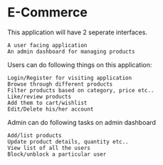 # E-Commerce

This application will have 2 seperate interfaces.

    A user facing application
    An admin dashboard for managing products

Users can do following things on this application:

    Login/Register for visiting application
    Browse through different products
    Filter products based on category, price etc..
    Like/review products
    Add them to cart/wishlist
    Edit/Delete his/her account

Admin can do following tasks on admin dashboard

    Add/list products
    Update product details, quantity etc..
    View list of all the users
    Block/unblock a particular user
